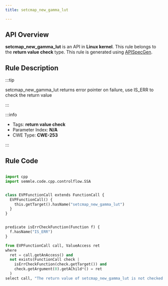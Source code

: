 ```yaml
---
title: setcmap_new_gamma_lut

---
```



## API Overview
**setcmap_new_gamma_lut** is an API in **Linux kernel**. This rule belongs to the **return value check** type. This rule is generated using [APISpecGen](../../tools/APISpecGen).
## Rule Description

:::tip

setcmap_new_gamma_lut returns error pointer on failure, use IS_ERR to check the return value

:::

:::info

- Tags: **return value check**
- Parameter Index: **N/A**
- CWE Type: **CWE-253**

:::

## Rule Code
```python

import cpp
import semmle.code.cpp.controlflow.SSA


class EVPFunctionCall extends FunctionCall {
  EVPFunctionCall() {
    this.getTarget().hasName("setcmap_new_gamma_lut")
  }
}


predicate isErrCheckFunction(Function f) {
  f.hasName("IS_ERR") 
}

from EVPFunctionCall call, ValueAccess ret
where
  ret = call.getAnAccess() and
  not exists(FunctionCall check |
    isErrCheckFunction(check.getTarget()) and
    check.getArgument(0).getAChild*() = ret
  )
select call, "The return value of setcmap_new_gamma_lut is not checked with IS_ERR."
    
```